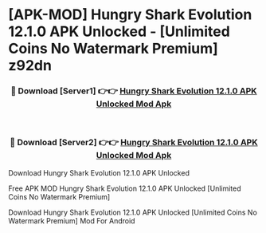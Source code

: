 # [APK-MOD] Hungry Shark Evolution 12.1.0 APK Unlocked - [Unlimited Coins No Watermark Premium] z92dn



<div align="center">
<h3>🔴 Download [Server1] 👉👉 <a href="https://momento.my/?title=Hungry_Shark_Evolution_12.1.0_APK_Unlocked">Hungry Shark Evolution 12.1.0 APK Unlocked Mod Apk</a></h3><br>

<h3>🔴 Download [Server2] 👉👉 <a href="https://momento.my/?title=Hungry_Shark_Evolution_12.1.0_APK_Unlocked">Hungry Shark Evolution 12.1.0 APK Unlocked Mod Apk</a></h3>
</div>



Download Hungry Shark Evolution 12.1.0 APK Unlocked 

Free APK MOD Hungry Shark Evolution 12.1.0 APK Unlocked [Unlimited Coins No Watermark Premium]

Download Hungry Shark Evolution 12.1.0 APK Unlocked [Unlimited Coins No Watermark Premium] Mod For Android
